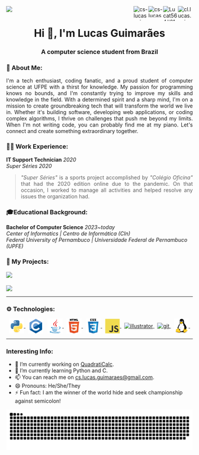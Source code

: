 <div div style='display: inline'>
<img align="left"  src="https://dcbadge.vercel.app/api/shield/294562171877195777" align="center" height="" />
<a href="mailto:cs.lucas.guimaraes@gmail.com" target="_blank"><img align="right" src="https://www.svgrepo.com/show/452213/gmail.svg" align="center" alt="cl.lucas.guimaraes@gmail.com" height="40" width="40" /></a>
<a href="https://discord.com/invite/Lucat564#8198" target="_blank"><img align="right" src="https://raw.githubusercontent.com/rahuldkjain/github-profile-readme-generator/master/src/images/icons/Social/discord.svg" align="center" alt="Lucat564#8198" height="40" width="40" /></a>
<a href="https://linkedin.com/in/cs-lucasguimaraes" target="_blank"><img align="right"src="https://www.svgrepo.com/show/475661/linkedin-color.svg" align="center" alt="cs-lucasguimaraes" height="30" width="40" /></a>
<a href="https://github.com/CS-LucasGuimaraes" target="_blank"><img align="right" src="https://www.svgrepo.com/show/35001/github.svg" align="center" alt="cs-lucasguimaraes" height="40" width="40" /></a>
</div>

<br>

<h1 align="center">Hi 👋, I'm Lucas Guimarães</h1>
<h3 align="center">A computer science student from Brazil</h3>

<h3>🖖 About Me: </h3>

<p align="justify">I'm a tech enthusiast, coding fanatic, and a proud student of computer science at UFPE with a thirst for knowledge. My passion for programming knows no bounds, and I'm constantly trying to improve my skills and knowledge in the field. With a determined spirit and a sharp mind, I'm on a mission to create groundbreaking tech that will transform the world we live in. Whether it's building software, developing web applications, or coding complex algorithms, I thrive on challenges that push me beyond my limits. When I'm not writing code, you can probably find me at my piano. Let's connect and create something extraordinary together.</p>

<h3>🧑‍💻 Work Experience: </h3>
<p> <strong>IT Support Technician</strong>  <i>2020</i> <br>
<i>Super Séries 2020</i> </p>

<blockquote > <p align="justify"> <i>"Super Séries"</i> is a sports project accomplished by <i>"Colégio Oficina"</i> that had the 2020 edition online due to the pandemic. On that occasion, I worked to manage all activities and helped resolve any issues the organization had. </p> </blockquote>

<h3>🎓Educational Background: </h3>
<p><strong>Bachelor of Computer Science</strong>  <i>2023~today</i> <br>
<i>Center of Informatics | Centro de Informática (CIn)</i> <br>
<i>Federal University of Pernambuco | Universidade Federal de Pernambuco (UPFE)</i> </p>

<h3>📝 My Projects: </h3>



<p>
<a href="https://github.com/CS-LucasGuimaraes/jogo_da_velha">
  <img align="center" src="https://github-readme-stats.vercel.app/api/pin/?username=CS-LucasGuimaraes&repo=jogo_da_velha&theme=dark&show_owner=true" />
</a> 
<br><br>
<a href="https://github.com/CS-LucasGuimaraes/quadraticalc">
  <img align="center" src="https://github-readme-stats.vercel.app/api/pin/?username=CS-LucasGuimaraes&repo=quadraticalc&theme=dark&show_owner=true" />
</a>
</p>

<hr>

<h3>⚙ Technologies: </h3>

<p align="left"> &nbsp; 
<a href="https://www.python.org" target="_blank" rel="noreferrer"> <img src="https://raw.githubusercontent.com/devicons/devicon/master/icons/python/python-original.svg" align="center" alt="python" width="40" height="40"/> </a> &nbsp; 
<a href="https://www.cprogramming.com/" target="_blank" rel="noreferrer"> <img src="https://raw.githubusercontent.com/devicons/devicon/master/icons/c/c-original.svg" align="center" alt="c" width="40" height="40"/></a> &nbsp; 
<a href="https://www.java.com" target="_blank" rel="noreferrer"> <img src="https://raw.githubusercontent.com/devicons/devicon/master/icons/java/java-original.svg" align="center" alt="java" width="40" height="40"/> </a> &nbsp; 
<a href="https://www.w3.org/html/" target="_blank" rel="noreferrer"> <img src="https://raw.githubusercontent.com/devicons/devicon/master/icons/html5/html5-original-wordmark.svg" align="center" alt="html5" width="40" height="40"/> </a> &nbsp; 
<a href="https://www.w3schools.com/css/" target="_blank" rel="noreferrer"> <img src="https://raw.githubusercontent.com/devicons/devicon/master/icons/css3/css3-original-wordmark.svg" align="center" alt="css3" width="40" height="40"/> </a> &nbsp; 
<a href="https://developer.mozilla.org/en-US/docs/Web/JavaScript" target="_blank" rel="noreferrer"> <img src="https://raw.githubusercontent.com/devicons/devicon/master/icons/javascript/javascript-original.svg" align="center"alt="javascript" width="40" height="40"/> </a> &nbsp; 
<a href="https://www.adobe.com/in/products/illustrator.html" target="_blank" rel="noreferrer"> <img src="https://www.vectorlogo.zone/logos/adobe_illustrator/adobe_illustrator-icon.svg" align="center" alt="illustrator" width="40" height="40"/> </a> &nbsp; 
<a href="https://git-scm.com/" target="_blank" rel="noreferrer"> <img src="https://www.vectorlogo.zone/logos/git-scm/git-scm-icon.svg"  align="center"alt="git" width="40" height="40"/> </a> &nbsp; 
<a href="https://www.linux.org/" target="_blank" rel="noreferrer"> <img src="https://raw.githubusercontent.com/devicons/devicon/master/icons/linux/linux-original.svg" align="center" alt="linux" width="40" height="40"/> </a> &nbsp;
</p>

<hr>
<h3> Interesting Info: </h3>

<ul>
<li>🔭 I’m currently working on <a href="https://github.com/CS-LucasGuimaraes/QuadratiCalc">QuadratiCalc</a>.</li>
<li>🌱 I’m currently learning Python and C.</li>
<li>📫 You can reach me on <a href="mailto:cs.lucas.guimaraes@gmail.com">cs.lucas.guimaraes@gmail.com</a>.</li>
<li>😄 Pronouns: He/She/They</li>
<li>⚡ Fun fact: I am the winner of the world hide and seek championship against semicolon!</li>
</ul>
<p><img src="https://raw.githubusercontent.com/CS-LucasGuimaraes/CS-LucasGuimaraes/output/github-contribution-grid-snake-dark.svg" alt="Snake animation"></p>
